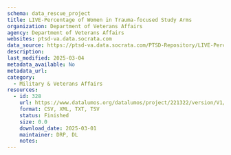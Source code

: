 ```yaml
---
schema: data_rescue_project 
title: LIVE-Percentage of Women in Trauma-focused Study Arms
organization: Department of Veterans Affairs
agency: Department of Veterans Affairs
websites: ptsd-va.data.socrata.com
data_source: https://ptsd-va.data.socrata.com/PTSD-Repository/LIVE-Percentage-of-Women-in-Trauma-focused-Study-A/m428-gu32
description: 
last_modified: 2025-03-04
metadata_available: No
metadata_url: 
category:
  - Military & Veterans Affairs 
resources:
  - id: 328
    url: https://www.datalumos.org/datalumos/project/221322/version/V1/view
    format: CSV, XML, TXT, TSV
    status: Finished
    size: 0.0
    download_date: 2025-03-01
    maintainer: DRP, DL
    notes: 
---
```

